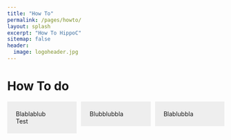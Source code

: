 ```yaml
---
title: "How To"
permalink: /pages/howto/
layout: splash
excerpt: "How To HippoC"
sitemap: false
header:
  image: logoheader.jpg
---
```

<style>
.box1, .box2, .box3 {
  float: left;
  width: 32%;
  margin-right: 2%;
  padding: 20px;
  background: #eee;
  box-sizing: border-box;
}
.box3{
  margin-right: 0;
}
</style>

<h1>How To do</h1>

<div class="box1">Blablablub <br> Test</div>
<div class="box2">Blubblubbla</div>
<div class="box3">Blablubbla</div>

